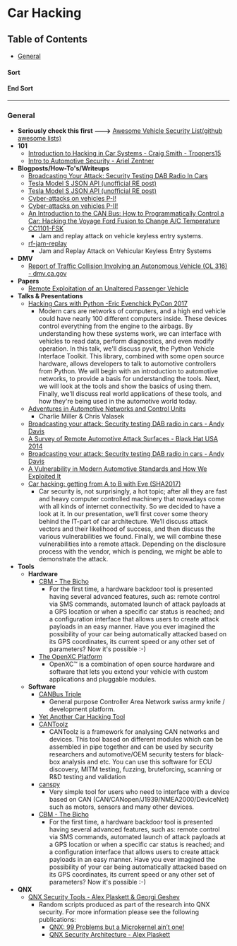 # Car Hacking

## Table of Contents
- [General](#general)




#### Sort
#### End Sort


------------------
### <a name="general"></a> General
* **Seriously check this first --->** [Awesome Vehicle Security List(github awesome lists)](https://github.com/jaredthecoder/awesome-vehicle-security)
* **101**
	* [Introduction to Hacking in Car Systems - Craig Smith - Troopers15](https://www.youtube.com/watch?v=WHDkf6kpE58)
	* [Intro to Automotive Security - Ariel Zentner](https://www.youtube.com/watch?v=yAzqFhq06_E)
* **Blogposts/How-To's/Writeups**
	* [Broadcasting Your Attack: Security Testing DAB Radio In Cars](https://www.youtube.com/watch?v=ryNtz1nxmO4)
	* [Tesla Model S JSON API (unofficial RE post)](http://docs.timdorr.apiary.io/#reference/vehicles)
	* [Tesla Model S JSON API (unofficial RE post)](http://docs.timdorr.apiary.io/#reference/vehicles)
	* [Cyber-attacks on vehicles P-I!](http://dn5.ljuska.org/napadi-na-auto-sistem-1.html)
	* [Cyber-attacks on vehicles P-II!](http://dn5.ljuska.org/cyber-attacks-on-vehicles-2.html)
	* [An Introduction to the CAN Bus: How to Programmatically Control a Car: Hacking the Voyage Ford Fusion to Change A/C Temperature](https://news.voyage.auto/an-introduction-to-the-can-bus-how-to-programmatically-control-a-car-f1b18be4f377)
	* [CC1101-FSK](https://github.com/trishmapow/CC1101-FSK)
		* Jam and replay attack on vehicle keyless entry systems.
	* [rf-jam-replay](https://github.com/trishmapow/rf-jam-replay)
		* Jam and Replay Attack on Vehicular Keyless Entry Systems
* **DMV**
	* [Report of Traffic Collision Involving an Autonomous Vehicle (OL 316) - dmv.ca.gov](https://www.dmv.ca.gov/portal/dmv/detail/vr/autonomous/autonomousveh_ol316+)
* **Papers**
	* [Remote Exploitation of an  Unaltered Passenger Vehicle](http://illmatics.com/Remote%20Car%20Hacking.pdf)
* **Talks & Presentations**
	* [Hacking Cars with Python -Eric Evenchick PyCon 2017](https://www.youtube.com/watch?v=3bZNhMcv4Y8&app=desktop)
		* Modern cars are networks of computers, and a high end vehicle could have nearly 100 different computers inside. These devices control everything from the engine to the airbags. By understanding how these systems work, we can interface with vehicles to read data, perform diagnostics, and even modify operation.  In this talk, we'll discuss pyvit, the Python Vehicle Interface Toolkit. This library, combined with some open source hardware, allows developers to talk to automotive controllers from Python.  We will begin with an introduction to automotive networks, to provide a basis for understanding the tools. Next, we will look at the tools and show the basics of using them. Finally, we'll discuss real world applications of these tools, and how they're being used in the automotive world today.
	* [Adventures in Automotive Networks and Control Units](https://www.youtube.com/watch?v=MEYCU62yeYk&app=desktop)
		* Charlie Miller & Chris Valasek
	* [Broadcasting your attack: Security testing DAB radio in cars - Andy Davis](http://2015.ruxcon.org.au/assets/2015/slides/Broadcasting-your-attack-Security-testing-DAB-radio-in-cars.pdf)
	* [A Survey of Remote Automotive Attack Surfaces  - Black Hat USA 2014](https://www.youtube.com/watch?v=mNhFGJVq2HE)
	* [Broadcasting your attack: Security testing DAB radio in cars - Andy Davis](http://2015.ruxcon.org.au/assets/2015/slides/Broadcasting-your-attack-Security-testing-DAB-radio-in-cars.pdf)
	* [A Vulnerability in Modern Automotive Standards and How We Exploited It](https://documents.trendmicro.com/assets/A-Vulnerability-in-Modern-Automotive-Standards-and-How-We-Exploited-It.pdf)
	* [Car hacking: getting from A to B with Eve (SHA2017)](https://www.youtube.com/watch?v=l9760bzUN3E)
		* Car security is, not surprisingly, a hot topic; after all they are fast and heavy computer controlled machinery that nowadays come with all kinds of internet connectivity. So we decided to have a look at it. In our presentation, we’ll first cover some theory behind the IT-part of car architecture. We’ll discuss attack vectors and their likelihood of success, and then discuss the various vulnerabilities we found. Finally, we will combine these vulnerabilities into a remote attack. Depending on the disclosure process with the vendor, which is pending, we might be able to demonstrate the attack.
* **Tools**
	* **Hardware**
		* [CBM - The Bicho](https://github.com/UnaPibaGeek/CBM)
			* For the first time, a hardware backdoor tool is presented having several advanced features, such as: remote control via SMS commands, automated launch of attack payloads at a GPS location or when a specific car status is reached; and a configuration interface that allows users to create attack payloads in an easy manner. Have you ever imagined the possibility of your car being automatically attacked based on its GPS coordinates, its current speed or any other set of parameters? Now it's possible :-)
		* [The OpenXC Platform](http://openxcplatform.com/)
			* OpenXC™ is a combination of open source hardware and software that lets you extend your vehicle with custom applications and pluggable modules.
	* **Software**
		* [CANBus Triple](https://canb.us/)
			* General purpose Controller Area Network swiss army knife / development platform.
		* [Yet Another Car Hacking Tool](https://asintsov.blogspot.ro/2016/03/yet-another-car-hacking-tool.html?m=1)
		* [CANToolz](https://github.com/eik00d/CANToolz)
			* CANToolz is a framework for analysing CAN networks and devices. This tool based on different modules which can be assembled in pipe together and can be used by security researchers and automotive/OEM security testers for black-box analysis and etc. You can use this software for ECU discovery, MITM testing, fuzzing, bruteforcing, scanning or R&D testing and validation
		* [canspy](https://github.com/manux81/canspy)
			* Very simple tool for users who need to interface with a device based on CAN (CAN/CANopen/J1939/NMEA2000/DeviceNet) such as motors, sensors and many other devices.
		* [CBM - The Bicho](https://github.com/UnaPibaGeek/CBM)
			* For the first time, a hardware backdoor tool is presented having several advanced features, such as: remote control via SMS commands, automated launch of attack payloads at a GPS location or when a specific car status is reached; and a configuration interface that allows users to create attack payloads in an easy manner. Have you ever imagined the possibility of your car being automatically attacked based on its GPS coordinates, its current speed or any other set of parameters? Now it's possible :-)
* **QNX**
	* [QNX Security Tools - Alex Plaskett & Georgi Geshev](https://github.com/alexplaskett/QNXSecurity)
		* Random scripts produced as part of the research into QNX security. For more information please see the following publications:
			* [QNX: 99 Problems but a Microkernel ain’t one!](https://labs.mwrinfosecurity.com/assets/BlogFiles/mwri-qnx-troopers-99-problems-but-a-microkernel-aint-one.pdf)
			* [QNX Security Architecture - Alex Plaskett](https://labs.mwrinfosecurity.com/assets/BlogFiles/mwri-qnx-security-whitepaper-2016-03-14.pdf)



